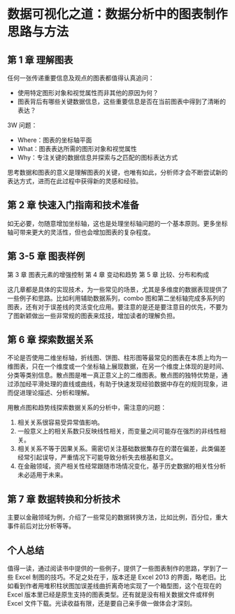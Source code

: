 # 数据可视化之道：数据分析中的图表制作思路与方法

## 第 1 章 理解图表

任何一张传递重要信息及观点的图表都值得认真追问：

* 使用特定图形对象和视觉属性而非其他的原因为何？
* 图表背后有哪些关键数据信息，这些重要信息是否在当前图表中得到了清晰的表达？

3W 问题：

* Where：图表的坐标轴平面
* What：图表表达所需的图形对象和视觉属性
* Why：专注关键的数据信息并探索与之匹配的图标表达方式

思考数据和图表的意义是理解图表的关键，也唯有如此，分析师才会不断尝试新的表达方式，进而在此过程中获得新的灵感和经验。

## 第 2 章 快速入门指南和技术准备

如无必要，勿随意增加坐标轴，这也是处理坐标轴问题的一个基本原则。更多坐标轴可带来更大的灵活性，但也会增加图表的复杂程度。

## 第 3-5 章 图表样例

第 3 章 图表元素的增强控制
第 4 章 变动和趋势
第 5 章 比较、分布和构成

这几章都是具体的实现技术，为一些常见的场景，尤其是多维度的数据表现提供了一些例子和思路。比如利用辅助数据系列，combo 图和第二坐标轴完成多系列的图表，还有对于误差线的灵活变化应用。要注意的是还是要注意目的优先，不要为了图新颖做出一些非常规的图表来炫技，增加读者的理解负担。

## 第 6 章 探索数据关系

不论是否使用二维坐标轴，折线图、饼图、柱形图等最常见的图表在本质上均为一维图表，只在一个维度或一个坐标轴上展现数据，在另一个维度上体现的是时间、分类等类别信息。散点图是唯一真正意义上的二维图表。散点图的独特优势是，通过添加经平滑处理的直线或曲线，有助于快速发现经验数据中存在的规则现象，进而促进理论描述、分析和理解。

用散点图和趋势线探索数据关系的分析中，需注意的问题：

1. 相关关系很容易受异常值影响。
2. 一般意义上的相关系数只反映线性相关，而变量之间可能存在强烈的非线性相关。
3. 相关关系不等于因果关系。需密切关注基础数据集存在的潜在偏差，此类偏差经常引起误导，严重情况下可能导致分析失去根基和意义。
4. 在金融领域，资产相关性经常跟随市场情况变化，基于历史数据的相关性分析未必适用于未来。

## 第 7 章 数据转换和分析技术

主要以金融领域为例，介绍了一些常见的数据转换方法，比如比例，百分位，重大事件前后对比分析等等。

## 个人总结

值得一读，通过阅读书中提供的一些例子，提供了一些图表制作的思路，学到了一些 Excel 制图的技巧。不足之处在于，版本还是 Excel 2013 的界面，略老旧。比如看到作者用堆积柱状图加误差线曲折离奇地实现了一个箱型图，这个在现在的 Excel 版本里已经是原生支持的图表类型。还有就是没有相关数据文件或样例 Excel 文件下载。光读收益有限，还是要自己亲手做一做体会才深刻。
